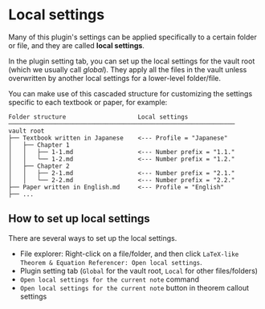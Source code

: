 # Local settings

Many of this plugin's settings can be applied specifically to a certain folder or file, and they are called **local settings**. 

In the plugin setting tab, you can set up the local settings for the vault root (which we usually call _global_).
They apply all the files in the vault unless overwritten by another local settings for a lower-level folder/file.

You can make use of this cascaded structure for customizing the settings specific to each textbook or paper, for example:

```
Folder structure                    Local settings
───────────────────────────────────────────────────────────────
vault root
├── Textbook written in Japanese    <--- Profile = "Japanese"
│   ├── Chapter 1
│   │   ├── 1-1.md                  <--- Number prefix = "1.1."
│   │   └── 1-2.md                  <--- Number prefix = "1.2."
│   ├── Chapter 2
│   │   ├── 2-1.md                  <--- Number prefix = "2.1."
│   │   └── 2-2.md                  <--- Number prefix = "2.2."
├── Paper written in English.md     <--- Profile = "English"
├── ...
```

## How to set up local settings

There are several ways to set up the local settings.

- File explorer: Right-click on a file/folder, and then click `LaTeX-like Theorem & Equation Referencer: Open local settings`.
- Plugin setting tab (`Global` for the vault root, `Local` for other files/folders)
- `Open local settings for the current note` command
- `Open local settings for the current note` button in theorem callout settings
